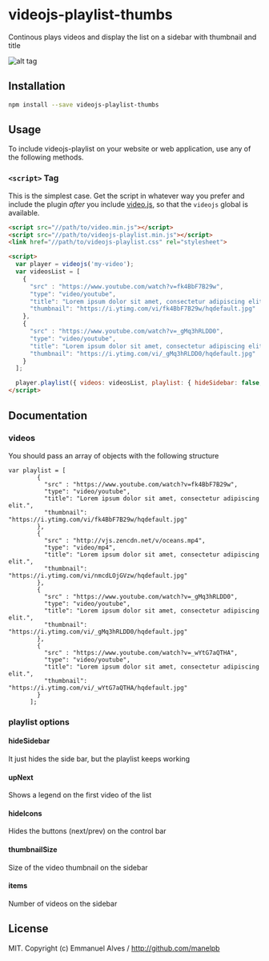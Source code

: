 # videojs-playlist-thumbs

Continous plays videos and display the list on a sidebar with thumbnail and title 

![alt tag](https://raw.githubusercontent.com/manelpb/videojs-playlist-thumbs/master/screenshot.png)

## Installation

```sh
npm install --save videojs-playlist-thumbs
```

## Usage

To include videojs-playlist on your website or web application, use any of the following methods.

### `<script>` Tag

This is the simplest case. Get the script in whatever way you prefer and include the plugin _after_ you include [video.js][videojs], so that the `videojs` global is available.

```html
<script src="//path/to/video.min.js"></script>
<script src="//path/to/videojs-playlist.min.js"></script>
<link href="//path/to/videojs-playlist.css" rel="stylesheet">

<script>
  var player = videojs('my-video');
  var videosList = [
  	{
      "src" : "https://www.youtube.com/watch?v=fk4BbF7B29w",
      "type": "video/youtube",
      "title": "Lorem ipsum dolor sit amet, consectetur adipiscing elit.",
      "thumbnail": "https://i.ytimg.com/vi/fk4BbF7B29w/hqdefault.jpg"
    },
    {
      "src" : "https://www.youtube.com/watch?v=_gMq3hRLDD0",
      "type": "video/youtube",
      "title": "Lorem ipsum dolor sit amet, consectetur adipiscing elit.",
      "thumbnail": "https://i.ytimg.com/vi/_gMq3hRLDD0/hqdefault.jpg"
    }
  ];

  player.playlist({ videos: videosList, playlist: { hideSidebar: false, upNext: true, hideIcons: false, thumbnailSize: 300, items: 3 } });
</script>
```

## Documentation

### videos

You should pass an array of objects with the following structure

```
var playlist = [
        {
          "src" : "https://www.youtube.com/watch?v=fk4BbF7B29w",
          "type": "video/youtube",
          "title": "Lorem ipsum dolor sit amet, consectetur adipiscing elit.",
          "thumbnail": "https://i.ytimg.com/vi/fk4BbF7B29w/hqdefault.jpg"
        },
        {
          "src" : "http://vjs.zencdn.net/v/oceans.mp4",
          "type": "video/mp4",
          "title": "Lorem ipsum dolor sit amet, consectetur adipiscing elit.",
          "thumbnail": "https://i.ytimg.com/vi/nmcdLOjGVzw/hqdefault.jpg"
        },
        {
          "src" : "https://www.youtube.com/watch?v=_gMq3hRLDD0",
          "type": "video/youtube",
          "title": "Lorem ipsum dolor sit amet, consectetur adipiscing elit.",
          "thumbnail": "https://i.ytimg.com/vi/_gMq3hRLDD0/hqdefault.jpg"
        },
        {
          "src" : "https://www.youtube.com/watch?v=_wYtG7aQTHA",
          "type": "video/youtube",
          "title": "Lorem ipsum dolor sit amet, consectetur adipiscing elit.",
          "thumbnail": "https://i.ytimg.com/vi/_wYtG7aQTHA/hqdefault.jpg"
        }
      ];
```

### playlist options

#### hideSidebar

It just hides the side bar, but the playlist keeps working

#### upNext

Shows a legend on the first video of the list

#### hideIcons

Hides the buttons (next/prev) on the control bar

#### thumbnailSize

Size of the video thumbnail on the sidebar

#### items

Number of videos on the sidebar 


## License

MIT. Copyright (c) Emmanuel Alves / http://github.com/manelpb


[videojs]: http://videojs.com/
